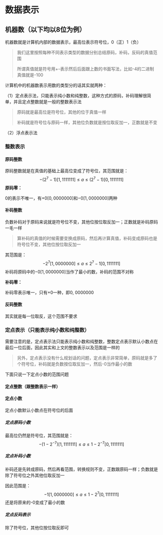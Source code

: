 # 数据表示

## 机器数（以下均以8位为例）

机器数就是计算机内部的数据表示，最高位表示符号位，0（正）1（负）

> 我们这里按照每种不同表示类型的数据分别总结原码，补码，反码的真值范围
>
> 所谓真值就是符号用+-表示然后后面跟上数的书面写法，比如-4的二进制真值就是-100

计算机中的机器数表示用数的类型分的话其实就两种：

（1）定点表示法，只能表示纯小数和纯整数，这种方式的原码，补码理解很简单，并且定点整数就是一般的整数表示法

> 原码就是最高位是符号位，其他的位于真值一样
>
> 补码就是符号位与原码一样，其他位负数就是按位取反加一，正数就是不变

（2）浮点表示法

### 整数表示

#### 原码整数

原码整数就是在真值的基础上最高位变成了符号位，其范围就是：
$$
-(2^{7} -1)[1,1111111] \le a \le(2^{7} -1)[0,1111111]
$$
**原码零：**

0的表示不唯一，有$+ 0[0,0000000]$和$-0[1,0000000]$两种

#### 补码整数

负数补码对于原码来说就是符号位不变，其他位按位取反加一；正数就是补码原码一毛一样

> 算补码的真值的时候需要变换成原码，然后再计算真值，补码变成原码也是符号位不变，其他位按位取反加一

其范围是：
$$
-2^7[1,0000000] \le a\le 2^{7} -1[0,1111111]
$$
补码将原码中的$-0[1, 0000000]$当作了最小的数，补码的范围不对称

**补码零：**

补码零表示唯一，只有+0一种，即0, 0000000

#### 反码整数

其实就是每一位取反，这个范围不要求

### 定点表示（只能表示纯小数和纯整数）

需要注意的是，定点表示法只能表示纯小数和纯整数，整数定点表示默认小数点在最后一位后面，因此其实和上文的整数表示以及范围是一样的

> 另外，定点表示没有什么规划话的问题，定点表示非常简单，原码就是多了个符号位，补码就是负数按位取反加一，然后-0当作最小的数

下面只说一下定点小数的范围问题

#### 定点整数（跟整数表示一样）

#### 定点小数

定点小数默认小数点在符号位的后面

##### 定点原码小数

最高位仍然是符号位，其范围就是：
$$
-(1 - 2^{-7})[1,1111111] \le a\le 1 - 2^{-7}[0, 1111111]
$$

##### 定点补码小数

补码还是先转成原码，然后再看范围，转换规则不变，正数跟原码一样；负数就是除了符号位之外其他位取反加一

因此范围是：
$$
-1[1,0000000] \le a \le 1 - 2^7[0,1111111]
$$
还是将原来的-0变成了最小的数

##### 定点反码表示

除了符号位，其他位按位取反即可



